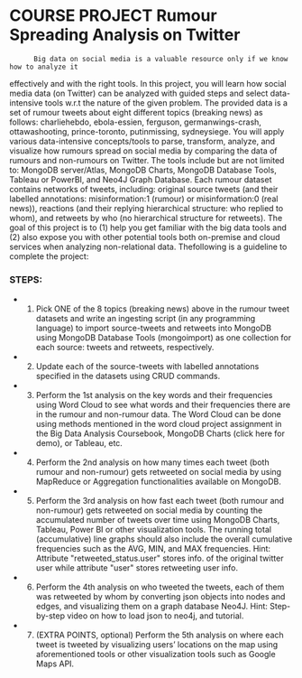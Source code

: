 # COURSE PROJECT Rumour Spreading Analysis on Twitter

          Big data on social media is a valuable resource only if we know how to analyze it
effectively and with the right tools. In this project, you will learn how social media data (on
Twitter) can be analyzed with guided steps and select data-intensive tools w.r.t the nature of the
given problem. The provided data is a set of rumour tweets about eight different topics (breaking
news) as follows: charliehebdo, ebola-essien, ferguson, germanwings-crash, ottawashooting,
prince-toronto, putinmissing, sydneysiege. You will apply various
data-intensive concepts/tools to parse, transform, analyze, and visualize how rumours spread on
social media by comparing the data of rumours and non-rumours on Twitter. The tools include
but are not limited to: MongoDB server/Atlas, MongoDB Charts, MongoDB Database Tools,
Tableau or PowerBI, and Neo4J Graph Database. Each rumour dataset contains networks of
tweets, including: original source tweets (and their labelled annotations:
misinformation:1 (rumour) or misinformation:0 (real news)), reactions (and their
replying hierarchical structure: who replied to whom), and retweets by who (no
hierarchical structure for retweets). The goal of this project is to (1) help you get familiar with
the big data tools and (2) also expose you with other potential tools both on-premise and cloud
services when analyzing non-relational data. 
Thefollowing is a guideline to complete the project:

### STEPS:
* 1) Pick ONE of the 8 topics (breaking news) above in the rumour tweet datasets and write
an ingesting script (in any programming language) to import source-tweets and retweets
into MongoDB using MongoDB Database Tools (mongoimport) as one collection for
each source: tweets and retweets, respectively.
* 2) Update each of the source-tweets with labelled annotations specified in the datasets using
CRUD commands.
* 3) Perform the 1st analysis on the key words and their frequencies using Word Cloud to see
what words and their frequencies there are in the rumour and non-rumour data. The Word
Cloud can be done using methods mentioned in the word cloud project assignment in the
Big Data Analysis Coursebook, MongoDB Charts (click here for demo), or Tableau, etc.
* 4) Perform the 2nd analysis on how many times each tweet (both rumour and non-rumour)
gets retweeted on social media by using MapReduce or Aggregation functionalities
available on MongoDB.
* 5) Perform the 3rd analysis on how fast each tweet (both rumour and non-rumour) gets
retweeted on social media by counting the accumulated number of tweets over time using
MongoDB Charts, Tableau, Power BI or other visualization tools. The running total
(accumulative) line graphs should also include the overall cumulative frequencies such as
the AVG, MIN, and MAX frequencies. Hint: Attribute "retweeted_status.user"
stores info. of the original twitter user while attribute "user" stores retweeting user info.
* 6) Perform the 4th analysis on who tweeted the tweets, each of them was retweeted by
whom by converting json objects into nodes and edges, and visualizing them on a graph
database Neo4J. Hint: Step-by-step video on how to load json to neo4j, and tutorial.
* 7) (EXTRA POINTS, optional) Perform the 5th analysis on where each tweet is tweeted
by visualizing users’ locations on the map using aforementioned tools or other
visualization tools such as Google Maps API.
